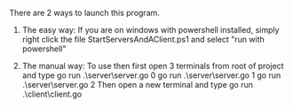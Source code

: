 There are 2 ways to launch this program.

1. The easy way:
   If you are on windows with powershell installed, simply right click the file StartServersAndAClient.ps1 and select "run with powershell"

2. The manual way:
   To use then first open 3 terminals from root of project and type
   go run .\server\server.go 0
   go run .\server\server.go 1
   go run .\server\server.go 2
   Then open a new terminal and type
   go run .\client\client.go
